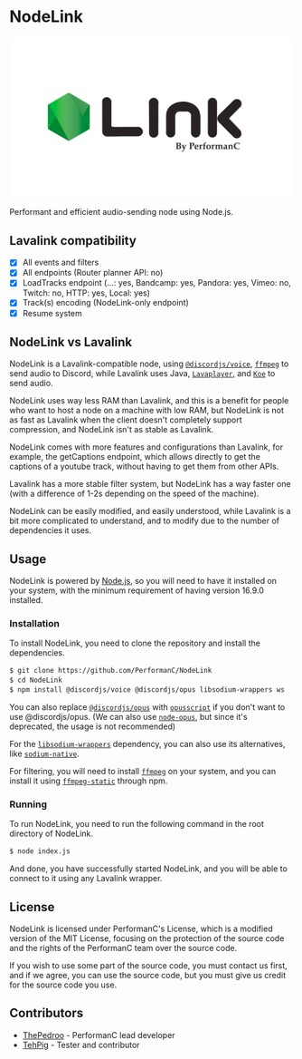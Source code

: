 # NodeLink

![alt text](images/Nodelink.png "NodeLink")

Performant and efficient audio-sending node using Node.js.

## Lavalink compatibility

- [x] All events and filters
- [x] All endpoints (Router planner API: no)
- [x] LoadTracks endpoint (...: yes, Bandcamp: yes, Pandora: yes, Vimeo: no, Twitch: no, HTTP: yes, Local: yes)
- [x] Track(s) encoding (NodeLink-only endpoint)
- [x] Resume system

## NodeLink vs Lavalink

NodeLink is a Lavalink-compatible node, using [`@discordjs/voice`](https://npmjs.com/package/@discordjs/voice), [`ffmpeg`](https://ffmpeg.org/) to send audio to Discord, while Lavalink uses Java, [`Lavaplayer`](https://github.com/sedmelluq/lavaplayer), and [`Koe`](https://github.com/KyokoBot/koe) to send audio.

NodeLink uses way less RAM than Lavalink, and this is a benefit for people who want to host a node on a machine with low RAM, but NodeLink is not as fast as Lavalink when the client doesn't completely support compression, and NodeLink isn't as stable as Lavalink.

NodeLink comes with more features and configurations than Lavalink, for example, the getCaptions endpoint, which allows directly to get the captions of a youtube track, without having to get them from other APIs.

Lavalink has a more stable filter system, but NodeLink has a way faster one (with a difference of 1-2s depending on the speed of the machine).

NodeLink can be easily modified, and easily understood, while Lavalink is a bit more complicated to understand, and to modify due to the number of dependencies it uses. 

## Usage

NodeLink is powered by [Node.js](https://nodejs.org), so you will need to have it installed on your system, with the minimum requirement of having version 16.9.0 installed.

### Installation

To install NodeLink, you need to clone the repository and install the dependencies.

```bash
$ git clone https://github.com/PerformanC/NodeLink
$ cd NodeLink
$ npm install @discordjs/voice @discordjs/opus libsodium-wrappers ws
```

You can also replace [`@discordjs/opus`](https://npmjs.com/package/@discordjs/opus) with [`opusscript`](https://npmjs.com/package/opusscript) if you don't want to use @discordjs/opus. (We can also use [`node-opus`](https://npmjs.com/package/node-opus), but since it's deprecated, the usage is not recommended)

For the [`libsodium-wrappers`](https://npmjs.com/package/libsodium-wrappers) dependency, you can also use its alternatives, like [`sodium-native`](https://npmjs.com/package/sodium-native).

For filtering, you will need to install [`ffmpeg`](https://ffmpeg.org/) on your system, and you can install it using [`ffmpeg-static`](https://npmjs.com/package/ffmpeg-static) through npm.

### Running

To run NodeLink, you need to run the following command in the root directory of NodeLink.

```bash
$ node index.js
```

And done, you have successfully started NodeLink, and you will be able to connect to it using any Lavalink wrapper.

## License

NodeLink is licensed under PerformanC's License, which is a modified version of the MIT License, focusing on the protection of the source code and the rights of the PerformanC team over the source code.

If you wish to use some part of the source code, you must contact us first, and if we agree, you can use the source code, but you must give us credit for the source code you use.

## Contributors

* [ThePedroo](https://github.com/ThePedroo) - PerformanC lead developer
* [TehPig](https://github.com/TehPig) - Tester and contributor
